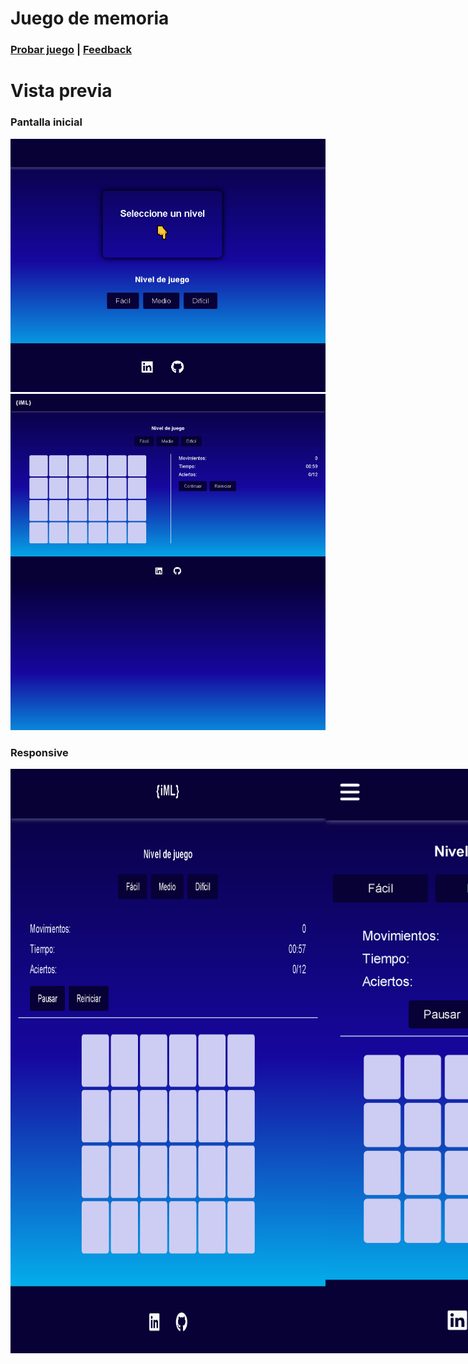 # Juego de memoria

<div>
  <h3>
    <a href="https://morlabdev.github.io/memoryGame_JS/" target="_blank">Probar juego</a>
    <span> | </span>
    <a href="https://www.linkedin.com/in/israelmorenolabrador/"  target="_blank">Feedback</a>
  </h3>
</div>

# Vista previa
<h3>Pantalla inicial</h3>
<img src="./img/capturas/pantallaInicial_mG.png" />
<img src="./img/capturas/inicioJuego_mG.png" />

<h3>Responsive</h3>
<div style="display:flex">
  <img src="./img/capturas/vistaTablet_mG.png" />
  <img src="./img/capturas/vistaMovil_mG.png" />
</div>
